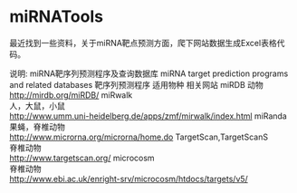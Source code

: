 miRNATools
==========
最近找到一些资料，关于miRNA靶点预测方面，爬下网站数据生成Excel表格代码。


说明:  miRNA靶序列预测程序及查询数据库
miRNA target prediction programs and related databases
靶序列预测程序 适用物种 相关网站
miRDB
动物	                 
http://mirdb.org/miRDB/
miRwalk	                
人，大鼠，小鼠	        
http://www.umm.uni-heidelberg.de/apps/zmf/mirwalk/index.html
miRanda	                
果蝇，脊椎动物	       
http://www.microrna.org/microrna/home.do
TargetScan,TargetScanS	
脊椎动物	      
http://www.targetscan.org/
microcosm	              
脊椎动物	              
http://www.ebi.ac.uk/enright-srv/microcosm/htdocs/targets/v5/


